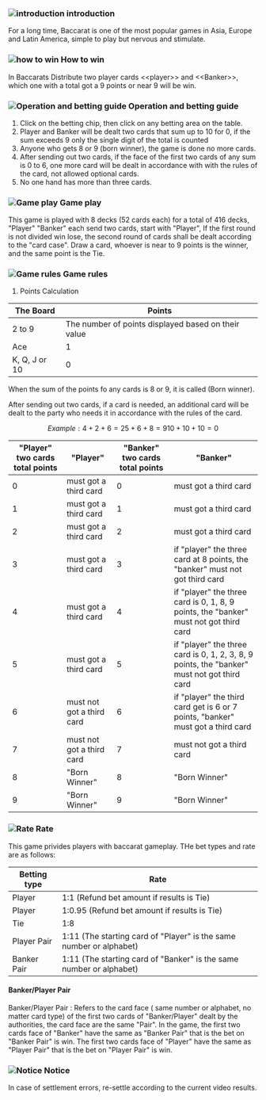 ### ![introduction](https://res-global.1315cdn.com:11443/statics/game_rules/icon_i.png) introduction

For a long time, Baccarat is one of the most popular games in Asia, Europe and Latin America, simple to play but nervous and stimulate.

### ![how to win](https://res-global.1315cdn.com:11443/statics/game_rules/icon_win.png) How to win

In Baccarats Distribute two player cards <\<player\>> and <\<Banker\>>, which one with a total got a 9 points or near 9 will be win.

### ![Operation and betting guide](https://res-global.1315cdn.com:11443/statics/game_rules/icon_set.png) Operation and betting guide

1. Click on the betting chip, then click on any betting area on the table.
2. Player and Banker will be dealt two cards that sum up to 10 for 0, if the sum exceeds 9 only the single digit of the total is counted
3. Anyone who gets 8 or 9 (born winner), the game is done no more cards.
4. After sending out two cards, if the face of the first two cards of any sum is 0 to 6, one more card will be dealt in accordance with with the rules of the card, not allowed optional cards.
5. No one hand has more than three cards.

### ![Game play](https://res-global.1315cdn.com:11443/statics/game_rules/icon_g_p.png) Game play

This game is played with 8 decks (52 cards each) for a total of 416 decks, "Player" "Banker" each send two cards, start with "Player", If the first round is not divided win lose, the second round of cards shall be dealt according to the "card case". Draw a card, whoever is near to 9 points is the winner, and the same point is the Tie.

### ![Game rules](https://res-global.1315cdn.com:11443/statics/game_rules/icon_g_r.png) Game rules

1. Points Calculation

| The Board     | Points                                              |
| ------------- | --------------------------------------------------- |
| 2 to 9        | The number of points displayed based on their value |
| Ace           | 1                                                   |
| K, Q, J or 10 | 0                                                   |

When the sum of the points fo any cards is 8 or 9, it is called (Born winner).

After sending out two cards, if a card is needed, an additional card will be dealt to the party who needs it in accordance with the rules of the card.

```math
Example:
  4+2+6 = 2
  5+6+8 = 9
  10+10+10 = 0

```

| "Player" two cards total points | "Player"                  | "Banker" two cards total points | "Banker"                                                                                    |
| ------------------------------- | ------------------------- | ------------------------------- | ------------------------------------------------------------------------------------------- |
| 0                               | must got a third card     | 0                               | must got a third card                                                                       |
| 1                               | must got a third card     | 1                               | must got a third card                                                                       |
| 2                               | must got a third card     | 2                               | must got a third card                                                                       |
| 3                               | must got a third card     | 3                               | if "player" the three card at 8 points, the "banker" must not got third card                |
| 4                               | must got a third card     | 4                               | if "player" the three card is 0, 1, 8, 9 points, the "banker" must not got third card       |
| 5                               | must got a third card     | 5                               | if "player" the three card is 0, 1, 2, 3, 8, 9 points, the "banker" must not got third card |
| 6                               | must not got a third card | 6                               | if "player" the third card get is 6 or 7 points, "banker" must got a third card             |
| 7                               | must not got a third card | 7                               | must not got a third card                                                                   |
| 8                               | "Born Winner"             | 8                               | "Born Winner"                                                                               |
| 9                               | "Born Winner"             | 9                               | "Born Winner"                                                                               |

### ![Rate](https://res-global.1315cdn.com:11443/statics/game_rules/icon_r.png) Rate

This game privides players with baccarat gameplay.
THe bet types and rate are as follows:

| Betting type | Rate                                                                |
| ------------ | ------------------------------------------------------------------- |
| Player       | 1:1 (Refund bet amount if results is Tie)                           |
| Player       | 1:0.95 (Refund bet amount if results is Tie)                        |
| Tie          | 1:8                                                                 |
| Player Pair  | 1:11 (The starting card of "Player" is the same number or alphabet) |
| Banker Pair  | 1:11 (The starting card of "Banker" is the same number or alphabet) |

#### Banker/Player Pair

Banker/Player Pair : Refers to the card face ( same number or alphabet, no matter card type) of the first two cards of "Banker/Player" dealt by the authorities, the card face are the same "Pair". In the game, the first two cards face of "Banker" have the same as "Banker Pair" that is the bet on "Banker Pair" is win. The first two cards face of "Player" have the same as "Player Pair" that is the bet on "Player Pair" is win.

### ![Notice](https://res-global.1315cdn.com:11443/statics/game_rules/icon_warn.png) Notice

In case of settlement errors, re-settle according to the current video results.
